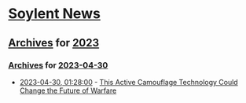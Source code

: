 # [Soylent News](../../../README.md)

## [Archives](../../index.md) for [2023](../index.md)

### [Archives](../../index.md) for [2023-04-30](index.md)

* [2023-04-30, 01:28:00](https://soylentnews.org/article.pl?sid=23/04/29/0911237&from=rss) - [This Active Camouflage Technology Could Change the Future of Warfare](https://soylentnews.org/article.pl?sid=23/04/29/0911237&from=rss)
